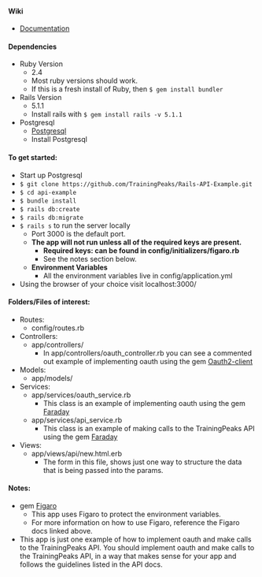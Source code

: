 #### Wiki
* [Documentation](https://github.com/TrainingPeaks/Rails-API-Example/wiki)

#### Dependencies

* Ruby Version
  - 2.4
  - Most ruby versions should work.
  - If this is a fresh install of Ruby, then `$ gem install bundler`
* Rails Version
  - 5.1.1
  - Install rails with `$ gem install rails -v 5.1.1`
* Postgresql
  - [Postgresql](https://www.postgresql.org)
  - Install Postgresql

#### To get started:

* Start up Postgresql
* `$ git clone https://github.com/TrainingPeaks/Rails-API-Example.git`
* `$ cd api-example`
* `$ bundle install`
* `$ rails db:create`
* `$ rails db:migrate`
* `$ rails s` to run the server locally
  - Port 3000 is the default port.
  - **The app will not run unless all of the required keys are present.**
    - **Required keys: can be found in config/initializers/figaro.rb**
    - See the notes section below.
  - **Environment Variables**
    - All the environment variables live in config/application.yml
* Using the browser of your choice visit localhost:3000/

#### Folders/Files of interest:

* Routes:
  - config/routes.rb
* Controllers:
  - app/controllers/
    - In app/controllers/oauth_controller.rb you can see a commented out example
      of implementing oauth using the gem [Oauth2-client](https://github.com/tiabas/oauth2-client)
* Models:
  - app/models/
* Services:
  - app/services/oauth_service.rb
    - This class is an example of implementing oauth using the gem [Faraday](https://github.com/lostisland/faraday)
  - app/services/api_service.rb
    - This class is an example of making calls to the TrainingPeaks API using the gem [Faraday](https://github.com/lostisland/faraday)
* Views:
  - app/views/api/new.html.erb
    - The form in this file, shows just one way to structure the data
      that is being passed into the params.

#### Notes:

* gem [Figaro](https://github.com/laserlemon/figaro)
  - This app uses Figaro to protect the environment variables.
  - For more information on how to use Figaro, reference the Figaro docs linked
    above.
* This app is just one example of how to implement oauth and make calls to the
  TrainingPeaks API. You should implement oauth and make calls to the TrainingPeaks API, in a
  way that makes sense for your app and follows the guidelines listed in the API
  docs.
